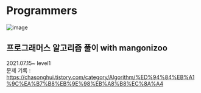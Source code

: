 # Programmers
![image](https://user-images.githubusercontent.com/44563011/125736654-2c1f8169-586a-40c8-8831-6e68d28091da.png)   
## 프로그래머스 알고리즘 풀이 with mangonizoo   
2021.07.15~ level1   
문제 기록 : https://chasonghui.tistory.com/category/Algorithm/%ED%94%84%EB%A1%9C%EA%B7%B8%EB%9E%98%EB%A8%B8%EC%8A%A4 
